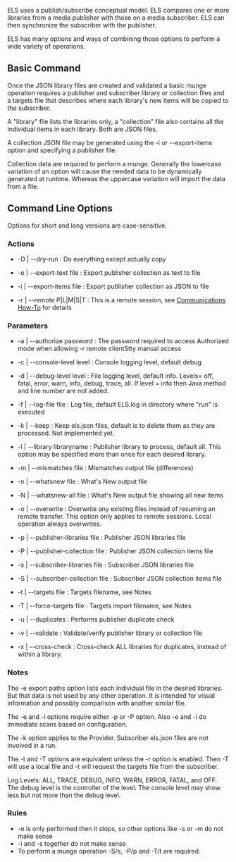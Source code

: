 ELS uses a publish/subscribe conceptual model. ELS compares
one or more libraries from a media publisher with those on a 
media subscriber. ELS can then synchronize the subscriber with
the publisher.

ELS has many options and ways of combining those options to perform
a wide variety of operations.

## Basic Command

Once the JSON library files are created and validated a basic
munge operation requires a publisher and subscriber library or collection
files and a targets file that describes where each library's new items
will be copied to the subscriber.

A "library" file lists the libraries only, a "collection" file also contains
all the individual items in each library. Both are JSON files.

A collection JSON file may be generated using the -i or --export-items option
and specifying a publisher file.

Collection data are required to perform a munge. Generally the lowercase
variation of an option will cause the needed data to be dynamically generated
at runtime. Whereas the uppercase variation will import the data from a file.

## Command Line Options

Options for short and long versions are case-sensitive.

### Actions

 * -D | --dry-run : Do everything except actually copy
 
 * -e | --export-text file : Export publisher collection as text to file 
 
 * -i | --export-items file : Export publisher collection as JSON to file

 * -r | --remote P|L|M|S|T : This is a remote session, see [Communications How-To](Communications-How-To) for details 

### Parameters

 * -a | --authorize password : The password required to access Authorized mode
      when allowing -r remote clientStty manual access

 * -c | --console-level level : Console logging level, default debug
 
 * -d | --debug-level level : File logging level, default info.
      Levels= off, fatal, error, warn, info, debug, trace, all.
      If level = info then Java method and line number are not added.
 
 * -f | --log-file file : Log file, default ELS.log in directory where "run" is executed
 
 * -k | --keep : Keep els.json files, default is to delete them as they are processed.
      Not implemented yet.

  * -l | --library libraryname : Publisher library to process, default all.
      This option may be specified more than once for each desired library.
 
 * -m | --mismatches file : Mismatches output file (differences)

 * -n | --whatsnew file : What's New output file

 * -N | --whatsnew-all file : What's New output file showing all new items

 * -o | --overwrite : Overwrite any existing files instead of resuming an remote transfer.
      This option only applies to remote sessions. Local operation always overwrites.

 * -p | --publisher-libraries file : Publisher JSON libraries file
 
 * -P | --publisher-collection file : Publisher JSON collection items file

 * -s | --subscriber-libraries file : Subscriber JSON libraries file
 
 * -S | --subscriber-collection file : Subscriber JSON collection items file
 
 * -t | --targets file : Targets filename, see Notes
 
 * -T | --force-targets file : Targets import filename, see Notes
 
 * -u | --duplicates : Performs publisher duplicate check
 
 * -v | --validate : Validate/verify publisher library or collection file
 
 * -x | --cross-check : Cross-check ALL libraries for duplicates, instead of within a library. 


### Notes

The -e export paths option lists each individual file in the desired
libraries. But that data is not used by any other operation. It is 
intended for visual information and possibly comparison with another
similar file.

The -e and -i options require either -p or -P option. Also -e and -i do
immediate scans based on configuration. 

The -k option applies to the Provider. Subscriber els.json files are not
involved in a run.

The -t and -T options are equivalent unless the -r option is enabled. Then
-T will use a local file and -t will request the targets file from
the subscriber.

Log Levels: ALL, TRACE, DEBUG, INFO, WARN, ERROR, FATAL, and OFF. The debug level is
the controller of the level. The console level may show less but not more than
the debug level.

### Rules
 * -e is only performed then it stops, so other options like -s or -m do not make sense
 * -i and -s together do not make sense
 * To perform a munge operation -S/s, -P/p and -T/t are required.
